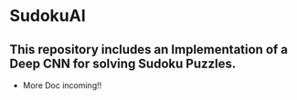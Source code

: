 # SudokuAI

## This repository includes an Implementation of a Deep CNN for solving Sudoku Puzzles.
* More Doc incoming!!
